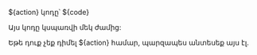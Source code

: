 ${action} կոդը՝ ${code}

Այս կոդը կսպառվի մեկ ժամից:

Եթե ​​դուք չեք դիմել ${action} համար, պարզապես անտեսեք այս էլ.
